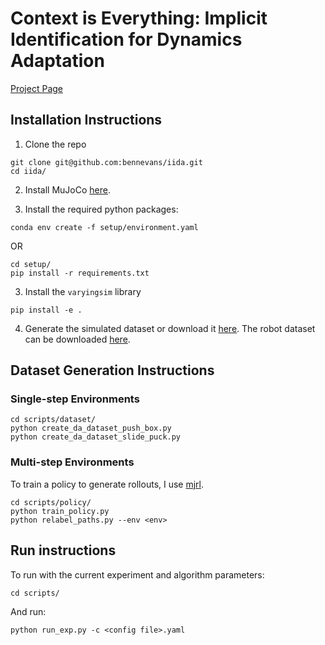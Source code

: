 # Context is Everything: Implicit Identification for Dynamics Adaptation

[Project Page](https://bennevans.github.io/iida/)

## Installation Instructions
1. Clone the repo
```
git clone git@github.com:bennevans/iida.git
cd iida/
```

2. Install MuJoCo [here](https://mujoco.org/download).

3. Install the required python packages:
```
conda env create -f setup/environment.yaml
```
OR 
```
cd setup/
pip install -r requirements.txt
```

3. Install the `varyingsim` library
```
pip install -e . 
```

4. Generate the simulated dataset or download it [here](todo.com). The robot dataset can be downloaded [here](todo.com).

## Dataset Generation Instructions
### Single-step Environments
```
cd scripts/dataset/
python create_da_dataset_push_box.py
python create_da_dataset_slide_puck.py
```
### Multi-step Environments
To train a policy to generate rollouts, I use [mjrl](https://github.com/aravindr93/mjrl).
```
cd scripts/policy/
python train_policy.py
python relabel_paths.py --env <env>
```
## Run instructions
To run with the current experiment and algorithm parameters:
```
cd scripts/
```
And run:
```
python run_exp.py -c <config file>.yaml
```
